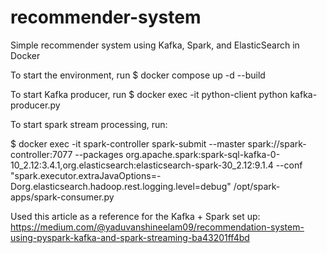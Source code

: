 # recommender-system
Simple recommender system using Kafka, Spark, and ElasticSearch in Docker

To start the environment, run $ docker compose up -d --build

To start Kafka producer, run $ docker exec -it python-client python kafka-producer.py

To start spark stream processing, run:

$ docker exec -it spark-controller   spark-submit   --master spark://spark-controller:7077   --packages org.apache.spark:spark-sql-kafka-0-10_2.12:3.4.1,org.elasticsearch:elasticsearch-spark-30_2.12:9.1.4 --conf "spark.executor.extraJavaOptions=-Dorg.elasticsearch.hadoop.rest.logging.level=debug" /opt/spark-apps/spark-consumer.py

Used this article as a reference for the Kafka + Spark set up: https://medium.com/@yaduvanshineelam09/recommendation-system-using-pyspark-kafka-and-spark-streaming-ba43201ff4bd
